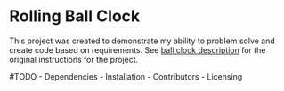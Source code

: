 Rolling Ball Clock
==================

This project was created to demonstrate my ability to problem solve and create code based on requirements.
See [ball clock description](ball-clock-description.md) for the original instructions for the project.

#TODO
    - Dependencies
    - Installation
    - Contributors
    - Licensing